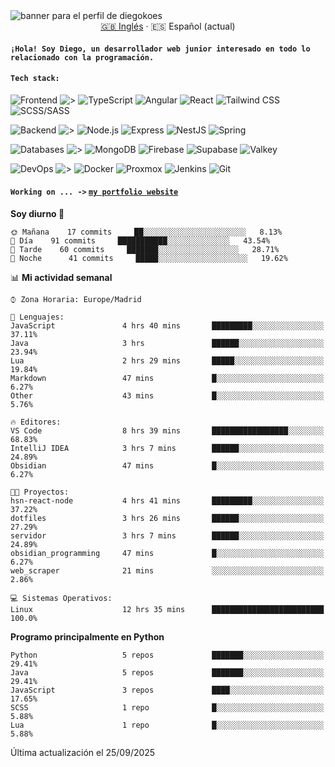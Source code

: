 <picture>
 <source media="(prefers-color-scheme: dark)" srcset="https://i.imgur.com/G5n6xUz.png">
 <source media="(prefers-color-scheme: light)" srcset="https://i.imgur.com/8gLfu4u.png">
 <img alt="banner para el perfil de diegokoes" src="https://i.imgur.com/G5n6xUz.png">
</picture>

<!-- Cambiador de idioma -->
<div align="center">
  <a href="./README.md">🇬🇧 Inglés</a> · <a>🇪🇸 Español (actual)</a>
</div>

#### `¡Hola! Soy Diego, un desarrollador web junior interesado en todo lo relacionado con la programación.`

#### `Tech stack:` 
<!-- Frontend -->
![Frontend   ](https://img.shields.io/badge/Frontend-20232a?style=for-the-badge&logo=terminal&logoColor=white)
![>](https://img.shields.io/badge/%3E-000000?style=for-the-badge&labelColor=000000&color=000000&logoColor=white&labelWidth=20) 
![TypeScript](https://img.shields.io/badge/typescript-3178C6?style=for-the-badge&logo=typescript&logoColor=white)
![Angular](https://img.shields.io/badge/angular-7E22CE?style=for-the-badge&logo=angular&logoColor=white)
![React](https://img.shields.io/badge/react-20232a?style=for-the-badge&logo=react&logoColor=61DAFB)
![Tailwind CSS](https://img.shields.io/badge/tailwindcss-06B6D4?style=for-the-badge&logo=tailwindcss&logoColor=white)
![SCSS/SASS](https://img.shields.io/badge/scss-CC6699?style=for-the-badge&logo=sass&logoColor=white)
<!-- Backend -->
![Backend    ](https://img.shields.io/badge/Backend-20232a?style=for-the-badge&logo=terminal&logoColor=white)
![>](https://img.shields.io/badge/%3E-000000?style=for-the-badge&labelColor=000000&color=000000&logoColor=white&labelWidth=20) 
![Node.js](https://img.shields.io/badge/node.js-339933?style=for-the-badge&logo=nodedotjs&logoColor=white)
![Express](https://img.shields.io/badge/express-000000?style=for-the-badge&logo=express&logoColor=white)
![NestJS](https://img.shields.io/badge/nestjs-E0234E?style=for-the-badge&logo=nestjs&logoColor=white)
![Spring](https://img.shields.io/badge/spring-6DB33F?style=for-the-badge&logo=spring&logoColor=white)
<!-- Databases -->
![Databases  ](https://img.shields.io/badge/BD's-20232a?style=for-the-badge&logo=terminal&logoColor=white)
![>](https://img.shields.io/badge/%3E-000000?style=for-the-badge&labelColor=000000&color=000000&logoColor=white&labelWidth=20) 
![MongoDB](https://img.shields.io/badge/mongodb-4EA94B?style=for-the-badge&logo=mongodb&logoColor=white)
![Firebase](https://img.shields.io/badge/firebase-FFCA28?style=for-the-badge&logo=firebase&logoColor=black)
![Supabase](https://img.shields.io/badge/supabase-3ECF8E?style=for-the-badge&logo=supabase&logoColor=white)
![Valkey](https://img.shields.io/badge/valkey-DC382D?style=for-the-badge&logo=valkey&logoColor=white)
<!-- DevOps -->
![DevOps     ](https://img.shields.io/badge/DevOps-20232a?style=for-the-badge&logo=terminal&logoColor=white)
![>](https://img.shields.io/badge/%3E-000000?style=for-the-badge&labelColor=000000&color=000000&logoColor=white&labelWidth=20) 
![Docker](https://img.shields.io/badge/docker-2496ED?style=for-the-badge&logo=docker&logoColor=white)
![Proxmox](https://img.shields.io/badge/proxmox-e57000?style=for-the-badge&logo=proxmox&logoColor=white)
![Jenkins](https://img.shields.io/badge/jenkins-D24939?style=for-the-badge&logo=jenkins&logoColor=white)
![Git](https://img.shields.io/badge/git-F05032?style=for-the-badge&logo=git&logoColor=white)

#### `Working on ... ->`  [`my portfolio website`](https://github.com/diegokoes/portfolio)


<!--START_SECTION:waka_es-->
**Soy diurno 🐤** 

```text
🌞 Mañana    17 commits     ██░░░░░░░░░░░░░░░░░░░░░░░   8.13% 
🌆 Día    91 commits     ███████████░░░░░░░░░░░░░░   43.54% 
🌃 Tarde    60 commits     ███████░░░░░░░░░░░░░░░░░░   28.71% 
🌙 Noche      41 commits     █████░░░░░░░░░░░░░░░░░░░░   19.62%

```


📊 **Mi actividad semanal** 

```text
⌚︎ Zona Horaria: Europe/Madrid

💬 Lenguajes: 
JavaScript               4 hrs 40 mins       █████████░░░░░░░░░░░░░░░░   37.11% 
Java                     3 hrs               ██████░░░░░░░░░░░░░░░░░░░   23.94% 
Lua                      2 hrs 29 mins       █████░░░░░░░░░░░░░░░░░░░░   19.84% 
Markdown                 47 mins             █░░░░░░░░░░░░░░░░░░░░░░░░   6.27% 
Other                    43 mins             █░░░░░░░░░░░░░░░░░░░░░░░░   5.76%

🔥 Editores: 
VS Code                  8 hrs 39 mins       █████████████████░░░░░░░░   68.83% 
IntelliJ IDEA            3 hrs 7 mins        ██████░░░░░░░░░░░░░░░░░░░   24.89% 
Obsidian                 47 mins             █░░░░░░░░░░░░░░░░░░░░░░░░   6.27%

🐱‍💻 Proyectos: 
hsn-react-node           4 hrs 41 mins       █████████░░░░░░░░░░░░░░░░   37.22% 
dotfiles                 3 hrs 26 mins       ██████░░░░░░░░░░░░░░░░░░░   27.29% 
servidor                 3 hrs 7 mins        ██████░░░░░░░░░░░░░░░░░░░   24.89% 
obsidian_programming     47 mins             █░░░░░░░░░░░░░░░░░░░░░░░░   6.27% 
web_scraper              21 mins             ░░░░░░░░░░░░░░░░░░░░░░░░░   2.86%

💻 Sistemas Operativos: 
Linux                    12 hrs 35 mins      █████████████████████████   100.0%

```

**Programo principalmente en Python** 

```text
Python                   5 repos             ███████░░░░░░░░░░░░░░░░░░   29.41% 
Java                     5 repos             ███████░░░░░░░░░░░░░░░░░░   29.41% 
JavaScript               3 repos             ████░░░░░░░░░░░░░░░░░░░░░   17.65% 
SCSS                     1 repo              █░░░░░░░░░░░░░░░░░░░░░░░░   5.88% 
Lua                      1 repo              █░░░░░░░░░░░░░░░░░░░░░░░░   5.88%

```



 Última actualización el 25/09/2025
<!--END_SECTION:waka_es-->
